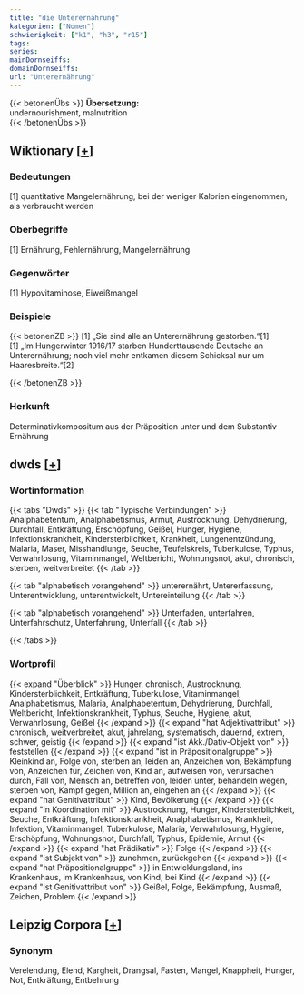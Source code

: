 ```yaml
---
title: "die Unterernährung"
kategorien: ["Nomen"]
schwierigkeit: ["k1", "h3", "r15"]
tags:
series:
mainDornseiffs:
domainDornseiffs:
url: "Unterernährung"
---
```


{{< betonenÜbs >}}
**Übersetzung:**  
undernourishment, malnutrition  
{{< /betonenÜbs >}}

## Wiktionary [[+](https://de.wiktionary.org/wiki/Unterernährung)]

### Bedeutungen
[1] quantitative Mangelernährung, bei der weniger Kalorien eingenommen, als verbraucht werden  

### Oberbegriffe
[1] Ernährung, Fehlernährung, Mangelernährung  

### Gegenwörter
[1] Hypovitaminose, Eiweißmangel  

### Beispiele
{{< betonenZB >}}
[1] „Sie sind alle an Unterernährung gestorben.“[1]  
[1] „Im Hungerwinter 1916/17 starben Hunderttausende Deutsche an Unterernährung; noch viel mehr entkamen diesem Schicksal nur um Haaresbreite.“[2]  

{{< /betonenZB >}}
### Herkunft
Determinativkompositum aus der Präposition unter und dem Substantiv Ernährung  



## dwds [[+](https://www.dwds.de/wb/Unterernährung)]

### Wortinformation
{{< tabs "Dwds" >}}
{{< tab "Typische Verbindungen" >}}
Analphabetentum, Analphabetismus, Armut, Austrocknung, Dehydrierung, Durchfall, Entkräftung, Erschöpfung, Geißel, Hunger, Hygiene, Infektionskrankheit, Kindersterblichkeit, Krankheit, Lungenentzündung, Malaria, Maser, Misshandlunge, Seuche, Teufelskreis, Tuberkulose, Typhus, Verwahrlosung, Vitaminmangel, Weltbericht, Wohnungsnot, akut, chronisch, sterben, weitverbreitet
{{< /tab >}}

{{< tab "alphabetisch vorangehend" >}}
unterernährt, Untererfassung, Unterentwicklung, unterentwickelt, Untereinteilung
{{< /tab >}}

{{< tab "alphabetisch vorangehend" >}}
Unterfaden, unterfahren, Unterfahrschutz, Unterfahrung, Unterfall
{{< /tab >}}

{{< /tabs >}}

### Wortprofil
{{< expand "Überblick" >}} Hunger, chronisch, Austrocknung, Kindersterblichkeit, Entkräftung, Tuberkulose, Vitaminmangel, Analphabetismus, Malaria, Analphabetentum, Dehydrierung, Durchfall, Weltbericht, Infektionskrankheit, Typhus, Seuche, Hygiene, akut, Verwahrlosung, Geißel {{< /expand >}}
{{< expand "hat Adjektivattribut" >}} chronisch, weitverbreitet, akut, jahrelang, systematisch, dauernd, extrem, schwer, geistig {{< /expand >}}
{{< expand "ist Akk./Dativ-Objekt von" >}} feststellen {{< /expand >}}
{{< expand "ist in Präpositionalgruppe" >}} Kleinkind an, Folge von, sterben an, leiden an, Anzeichen von, Bekämpfung von, Anzeichen für, Zeichen von, Kind an, aufweisen von, verursachen durch, Fall von, Mensch an, betreffen von, leiden unter, behandeln wegen, sterben von, Kampf gegen, Million an, eingehen an {{< /expand >}}
{{< expand "hat Genitivattribut" >}} Kind, Bevölkerung {{< /expand >}}
{{< expand "in Koordination mit" >}} Austrocknung, Hunger, Kindersterblichkeit, Seuche, Entkräftung, Infektionskrankheit, Analphabetismus, Krankheit, Infektion, Vitaminmangel, Tuberkulose, Malaria, Verwahrlosung, Hygiene, Erschöpfung, Wohnungsnot, Durchfall, Typhus, Epidemie, Armut {{< /expand >}}
{{< expand "hat Prädikativ" >}} Folge {{< /expand >}}
{{< expand "ist Subjekt von" >}} zunehmen, zurückgehen {{< /expand >}}
{{< expand "hat Präpositionalgruppe" >}} in Entwicklungsland, ins Krankenhaus, im Krankenhaus, von Kind, bei Kind {{< /expand >}}
{{< expand "ist Genitivattribut von" >}} Geißel, Folge, Bekämpfung, Ausmaß, Zeichen, Problem {{< /expand >}}

## Leipzig Corpora [[+](https://corpora.uni-leipzig.de/en/res?word=Unterernährung&corpusId=deu_newscrawl-public_2018)]


### Synonym
Verelendung, Elend, Kargheit, Drangsal, Fasten, Mangel, Knappheit, Hunger, Not, Entkräftung, Entbehrung

